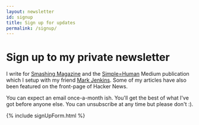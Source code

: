 ```yaml
---
layout: newsletter
id: signup
title: Sign up for updates
permalink: /signup/
---
```


# Sign up to my private newsletter

I write for [Smashing Magazine](https://www.smashingmagazine.com/2016/06/improving-ux-for-color-blind-users/) and the [Simple=Human](http://medium.com/simple-human) Medium publication which I setup with my friend [Mark Jenkins](http://theluckystrike.co.uk). Some of my articles have also been featured on the front-page of Hacker News.

You can expect an email once-a-month ish. You'll get the best of what I've got before anyone else. You can unsubscribe at any time but please don't :).

{% include signUpForm.html %}
